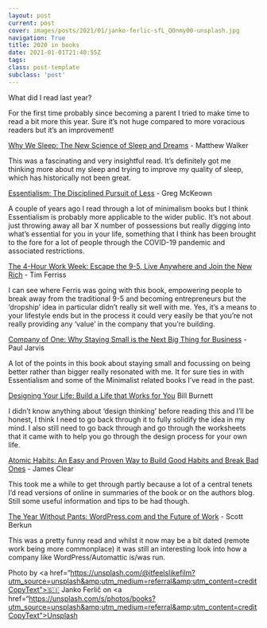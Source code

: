 ```yaml
---
layout: post
current: post
cover: images/posts/2021/01/janko-ferlic-sfL_QOnmy00-unsplash.jpg
navigation: True
title: 2020 in books
date: 2021-01-01T21:40:55Z
tags: 
class: post-template
subclass: 'post'
---
```


What did I read last year?

For the first time probably since becoming a parent I tried to make time to read a bit more this year. Sure it’s not huge compared to more voracious readers but it’s an improvement!

[Why We Sleep: The New Science of Sleep and Dreams](https://www.goodreads.com/book/show/48592299-why-we-sleep) - Matthew Walker

This was a fascinating and very insightful read. It’s definitely got me thinking more about my sleep and trying to improve my quality of sleep, which has historically not been great.
	
[Essentialism: The Disciplined Pursuit of Less](https://www.goodreads.com/book/show/21174350-essentialism) - Greg McKeown

A couple of years ago I read through a lot of minimalism books but I think Essentialism is probably more applicable to the wider public. It’s not about just throwing away all bar X number of possessions but really digging into what’s essential for you in your life, something that I think has been brought to the fore for a lot of people through the COVID-19 pandemic and associated restrictions.
	
[The 4-Hour Work Week: Escape the 9-5, Live Anywhere and Join the New Rich](https://www.goodreads.com/book/show/18951183-the-4-hour-work-week) - Tim Ferriss

I can see where Ferris was going with this book, empowering people to break away from the traditional 9-5 and becoming entrepreneurs but the ‘dropship’ idea in particular didn’t really sit well with me. Yes, it’s a means to your lifestyle ends but in the process it could very easily be that you’re not really providing any ‘value’ in the company that you’re building.
	
[Company of One: Why Staying Small is the Next Big Thing for Business](https://www.goodreads.com/book/show/41144788-company-of-one) - Paul Jarvis

A lot of the points in this book about staying small and focussing on being better rather than bigger really resonated with me. It for sure ties in with Essentialism and some of the Minimalist related books I’ve read in the past.

[Designing Your Life: Build a Life that Works for You](https://www.goodreads.com/book/show/31634824-designing-your-life) Bill Burnett

I didn’t know anything about ‘design thinking’ before reading this and I’ll be honest, I think I need to go back through it to fully solidify the idea in my mind. I also still need to go back through and go through the worksheets that it came with to help you go through the design process for your own life.

[Atomic Habits: An Easy and Proven Way to Build Good Habits and Break Bad Ones](https://www.goodreads.com/book/show/54615491-atomic-habits) - James Clear

This took me a while to get through partly because a lot of a central tenets I’d read versions of online in summaries of the book or on the authors blog. Still some useful information and tips to be had though.

[The Year Without Pants: WordPress.com and the Future of Work](https://www.goodreads.com/book/show/18600085-the-year-without-pants) - Scott Berkun

This was a pretty funny read and whilst it now may be a bit dated (remote work being more commonplace) it was still an interesting look into how a company like WordPress/Automattic is/was run.

<span>Photo by <a href=“https://unsplash.com/@itfeelslikefilm?utm_source=unsplash&amp;utm_medium=referral&amp;utm_content=creditCopyText”>🇸🇮 Janko Ferlič</a> on <a href=“https://unsplash.com/s/photos/books?utm_source=unsplash&amp;utm_medium=referral&amp;utm_content=creditCopyText”>Unsplash</a></span>